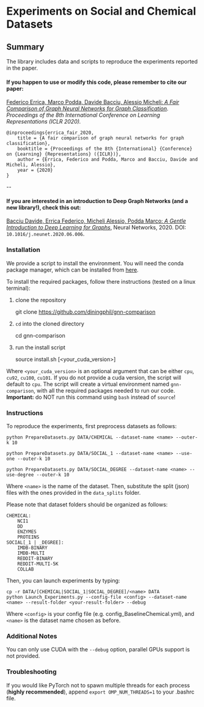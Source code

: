 # Experiments on Social and Chemical Datasets

## Summary

The library includes data and scripts to reproduce the experiments reported in the paper.

#### If you happen to use or modify this code, please remember to cite our paper:

[Federico Errica, Marco Podda, Davide Bacciu, Alessio Micheli: *A Fair Comparison of Graph Neural Networks for Graph Classification*](https://openreview.net/pdf?id=HygDF6NFPB). *Proceedings of the 8th International Conference on Learning Representations (ICLR 2020).*

    @inproceedings{errica_fair_2020,
	    title = {A fair comparison of graph neural networks for graph classification},
	    booktitle = {Proceedings of the 8th {International} {Conference} on {Learning} {Representations} ({ICLR})},
	    author = {Errica, Federico and Podda, Marco and Bacciu, Davide and Micheli, Alessio},
	    year = {2020}
    }
--

#### If you are interested in an introduction to Deep Graph Networks **(and a new library!)**, check this out:

[Bacciu Davide, Errica Federico, Micheli Alessio, Podda Marco: *A Gentle Introduction to Deep Learning for Graphs*](https://arxiv.org/abs/1912.12693), Neural Networks, 2020. DOI: `10.1016/j.neunet.2020.06.006`.


### Installation

We provide a script to install the environment. You will need the conda package manager, which can be installed from [here](https://www.anaconda.com/products/individual).

To install the required packages, follow there instructions (tested on a linux terminal):

1) clone the repository

    git clone https://github.com/diningphil/gnn-comparison

2) `cd` into the cloned directory

    cd gnn-comparison

3) run the install script

    source install.sh [<your_cuda_version>]

Where `<your_cuda_version>` is an optional argument that can be either `cpu`, `cu92`, `cu100`, `cu101`. If you do not provide a cuda version, the script will default to `cpu`. The script will create a virtual environment named `gnn-comparison`, with all the required packages needed to run our code. **Important:** do NOT run this command using `bash` instead of `source`!


### Instructions

To reproduce the experiments, first preprocess datasets as follows:

`python PrepareDatasets.py DATA/CHEMICAL --dataset-name <name> --outer-k 10`

`python PrepareDatasets.py DATA/SOCIAL_1 --dataset-name <name> --use-one --outer-k 10`

`python PrepareDatasets.py DATA/SOCIAL_DEGREE --dataset-name <name> --use-degree --outer-k 10`

Where `<name>` is the name of the dataset. Then, substitute the split (json) files with the ones provided in the `data_splits` folder.

Please note that dataset folders should be organized as follows:

    CHEMICAL:
        NCI1
        DD
        ENZYMES
        PROTEINS
    SOCIAL[_1 | _DEGREE]:
        IMDB-BINARY
        IMDB-MULTI
        REDDIT-BINARY
        REDDIT-MULTI-5K
        COLLAB

Then, you can launch experiments by typing:

`cp -r DATA/[CHEMICAL|SOCIAL_1|SOCIAL_DEGREE]/<name> DATA` \
`python Launch_Experiments.py --config-file <config> --dataset-name <name> --result-folder <your-result-folder> --debug`

Where `<config>` is your config file (e.g. config_BaselineChemical.yml), and `<name>` is the dataset name chosen as before.

### Additional Notes

You can only use CUDA with the `--debug` option, parallel GPUs support is not provided.

### Troubleshooting

<!-- The installation of Pytorch Geometric depends on other libraries (torch_scatter, torch_cluster, torch_sparse) that have to be installed separately and before torch_geometric. Do not use pip install -r requirements.txt because it will not work. Please refer to the [official instructions](https://github.com/rusty1s/pytorch_geometric) to install the required libraries. -->

If you would like PyTorch not to spawn multiple threads for each process (**highly recommended**), append ``export OMP_NUM_THREADS=1`` to your .bashrc file.

